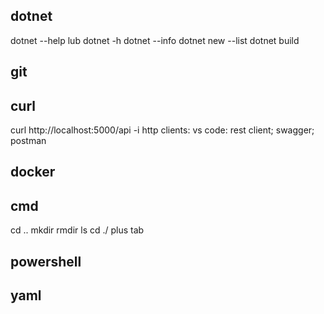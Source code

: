 ## dotnet
dotnet --help lub dotnet -h
dotnet --info
dotnet new --list
dotnet build


## git



## curl
curl http://localhost:5000/api -i
http clients: vs code: rest client; swagger; postman



## docker



## cmd
cd ..
mkdir
rmdir
ls
cd ./ plus tab



## powershell




## yaml